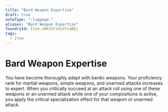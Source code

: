 ```yaml
---
title: "Bard Weapon Expertise"
draft: true
noteType: ":luggage:"
aliases: "Bard Weapon Expertise"
foundryId: Item.nNK1HYzOcGTcqBQj
tags:
  - Item
---
```


# Bard Weapon Expertise

You have become thoroughly adept with bardic weapons. Your proficiency rank for martial weapons, simple weapons, and unarmed attacks increases to expert. When you critically succeed at an attack roll using one of these weapons or an unarmed attack while one of your compositions is active, you apply the critical specialization effect for that weapon or unarmed attack.
